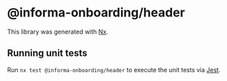 # @informa-onboarding/header

This library was generated with [Nx](https://nx.dev).

## Running unit tests

Run `nx test @informa-onboarding/header` to execute the unit tests via [Jest](https://jestjs.io).
